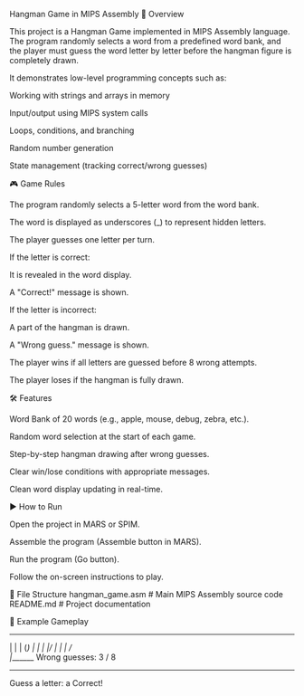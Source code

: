 Hangman Game in MIPS Assembly
📌 Overview

This project is a Hangman Game implemented in MIPS Assembly language.
The program randomly selects a word from a predefined word bank, and the player must guess the word letter by letter before the hangman figure is completely drawn.

It demonstrates low-level programming concepts such as:

Working with strings and arrays in memory

Input/output using MIPS system calls

Loops, conditions, and branching

Random number generation

State management (tracking correct/wrong guesses)

🎮 Game Rules

The program randomly selects a 5-letter word from the word bank.

The word is displayed as underscores (_) to represent hidden letters.

The player guesses one letter per turn.

If the letter is correct:

It is revealed in the word display.

A "Correct!" message is shown.

If the letter is incorrect:

A part of the hangman is drawn.

A "Wrong guess." message is shown.

The player wins if all letters are guessed before 8 wrong attempts.

The player loses if the hangman is fully drawn.

🛠 Features

Word Bank of 20 words (e.g., apple, mouse, debug, zebra, etc.).

Random word selection at the start of each game.

Step-by-step hangman drawing after wrong guesses.

Clear win/lose conditions with appropriate messages.

Clean word display updating in real-time.

▶️ How to Run

Open the project in MARS or SPIM.

Assemble the program (Assemble button in MARS).

Run the program (Go button).

Follow the on-screen instructions to play.

📂 File Structure
hangman_game.asm   # Main MIPS Assembly source code
README.md          # Project documentation

📝 Example Gameplay
 _______
|       |
|       (_)
|        |
|       \|/
|        |
|       / \
|_______
Wrong guesses: 3 / 8

_ _ _ _ _

Guess a letter: a
Correct!
